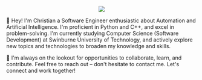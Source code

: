 <p align="center">
  <img src="https://discord-readme-badge.vercel.app/api?id=910033554644295750">
</p>

<span style="font-size:1em;">👋 Hey! I'm Christian a Software Engineer enthusiastic about Automation and Artificial Intelligence. I'm proficient in Python and C++, and excel in problem-solving. I'm currently studying Computer Science (Software Development) at Swinburne University of Technology, and actively explore new topics and technologies to broaden my knowledge and skills.</span>

🔗 I'm always on the lookout for opportunities to collaborate, learn, and contribute. Feel free to reach out – don't hesitate to contact me. Let's connect and work together!</span>
